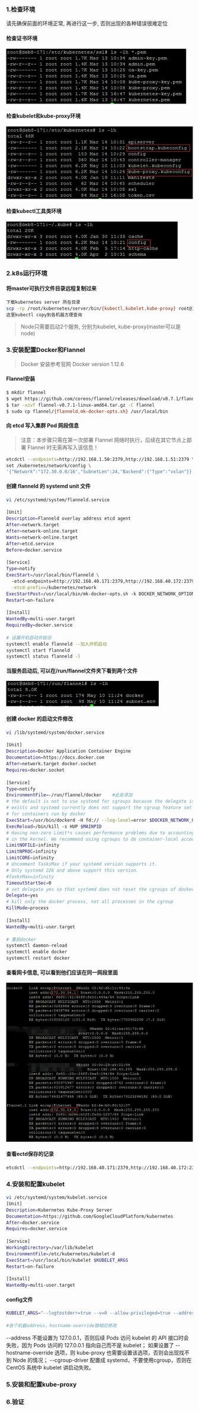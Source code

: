 ### 1.检查环境
请先确保前面的环境正常, 再进行这一步, 否则出现的各种错误很难定位</br>
#### 检查证书环境
![检查证书环境](./images/kubernetes-ssl.png)
#### 检查kubelet和kube-proxy环境
![检查kubelet和kube-proxy环境](./images/node-kube.png)
#### 检查kubectl工具类环境
![kubectl环境](./images/node-kubectl.png)

### 2.k8s运行环境
#### 将master可执行文件目录远程复制过来
```bash
下载kubernetes server 所在目录
scp -rp /root/kubernetes/server/bin/{kubectl,kubelet,kube-proxy} root@192.168.40.172:/usr/local/bin/
这里kubectl copy到各机器方便查询
```
> Node只需要启动2个服务, 分别为kubelet, kube-proxy(master可以是node)

### 3.安装配置Docker和Flannel
> Docker 安装参考官网 Docker version 1.12.6 
#### Flannel安装
```bash
$ mkdir flannel
$ wget https://github.com/coreos/flannel/releases/download/v0.7.1/flannel-v0.7.1-linux-amd64.tar.gz
$ tar -xzvf flannel-v0.7.1-linux-amd64.tar.gz -C flannel
$ sudo cp flannel/{flanneld,mk-docker-opts.sh} /usr/local/bin
```
#### 向 etcd 写入集群 Pod 网段信息
> 注意：本步骤只需在第一次部署 Flannel 网络时执行，后续在其它节点上部署 Flannel 时无需再写入该信息！
```bash
etcdctl --endpoints=http://192.168.1.50:2379,http://192.168.1.51:2379 \
set /kubernetes/network/config \
'{"Network":"172.30.0.0/16","SubnetLen":24,"Backend":{"Type":"vxlan"}}'
```

#### 创建 flanneld 的 systemd unit 文件
```bash
vi /etc/systemd/system/flanneld.service

[Unit]
Description=Flanneld overlay address etcd agent
After=network.target
After=network-online.target
Wants=network-online.target
After=etcd.service
Before=docker.service

[Service]
Type=notify
ExecStart=/usr/local/bin/flanneld \
  -etcd-endpoints=http://192.168.40.171:2379,http://192.168.40.172:2379,http://192.168.40.173:2379 \
  -etcd-prefix=/kubernetes/network
ExecStartPost=/usr/local/bin/mk-docker-opts.sh -k DOCKER_NETWORK_OPTIONS -d /run/flannel/docker
Restart=on-failure

[Install]
WantedBy=multi-user.target
RequiredBy=docker.service

# 设置开机启动并启动
systemctl enable flanneld --加入开机启动
systemctl start flanneld
systemctl status flanneld -l
```
#### 当服务启动后, 可以在/run/flannel文件夹下看到两个文件
![Flannel开启后/run/flannel下文件](./images/flannel-run.png)

#### 创建 docker 的启动文件修改
```bash
vi /lib/systemd/system/docker.service

[Unit]
Description=Docker Application Container Engine
Documentation=https://docs.docker.com
After=network.target docker.socket
Requires=docker.socket

[Service]
Type=notify
EnvironmentFile=-/run/flannel/docker    #此处添加
# the default is not to use systemd for cgroups because the delegate issues still
# exists and systemd currently does not support the cgroup feature set required
# for containers run by docker
ExecStart=/usr/bin/dockerd -H fd:// --log-level=error $DOCKER_NETWORK_OPTIONS #此处修改
ExecReload=/bin/kill -s HUP $MAINPID
# Having non-zero Limit*s causes performance problems due to accounting overhead
# in the kernel. We recommend using cgroups to do container-local accounting.
LimitNOFILE=infinity
LimitNPROC=infinity
LimitCORE=infinity
# Uncomment TasksMax if your systemd version supports it.
# Only systemd 226 and above support this version.
#TasksMax=infinity
TimeoutStartSec=0
# set delegate yes so that systemd does not reset the cgroups of docker containers
Delegate=yes
# kill only the docker process, not all processes in the cgroup
KillMode=process

[Install]
WantedBy=multi-user.target

# 重启docker
systemctl daemon-reload
systemctl enable docker
systemctl restart docker
```
#### 查看网卡信息, 可以看到他们应该在同一网段里面
![docker网段信息](./images/docker-flannel-network.png)
#### 查看ectd保存的记录
```bash
etcdctl --endpoints=http://192.168.40.171:2379,http://192.168.40.172:2379,http://192.168.40.173:2379 ls /kubernetes/network/subnets
```

### 4.安装和配置kubelet
```bash
vi /etc/systemd/system/kubelet.service
[Unit]
Description=Kubernetes Kube-Proxy Server
Documentation=https://github.com/GoogleCloudPlatform/kubernetes
After=docker.service
Requires=docker.service

[Service]
WorkingDirectory=/var/lib/kubelet
EnvironmentFile=/etc/kubernetes/kubelet-d
ExecStart=/usr/local/bin/kubelet $KUBELET_ARGS
Restart=on-failure

[Install]
WantedBy=multi-user.target
```
#### config文件
```bash
KUBELET_ARGS="--logtostderr=true --v=0 --allow-privileged=true --address=192.168.40.172 --hostname-override=192.168.40.172 --api-servers=https://192.168.40.171:8080  --cgroup-driver=cgroupfs --cluster-dns=10.254.0.2 --experimental-bootstrap-kubeconfig=/etc/kubernetes/bootstrap.kubeconfig --kubeconfig=/etc/kubernetes/kubelet.kubeconfig --require-kubeconfig --cert-dir=/etc/kubernetes/ssl --cluster-domain=cluster.local --hairpin-mode promiscuous-bridge --serialize-image-pulls=false"

#各个机器address，hostname-override做相应修改
```
--address 不能设置为 127.0.0.1，否则后续 Pods 访问 kubelet 的 API 接口时会失败，因为 Pods 访问的 127.0.0.1 指向自己而不是 kubelet；
如果设置了 --hostname-override 选项，则 kube-proxy 也需要设置该选项，否则会出现找不到 Node 的情况；
--cgroup-driver 配置成 systemd，不要使用cgroup，否则在 CentOS 系统中 kubelet 讲启动失败。


### 5.安装和配置kube-proxy

### 6.验证

